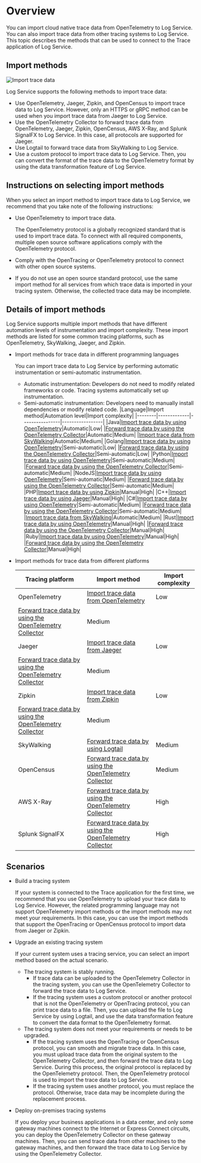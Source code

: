 # Overview

You can import cloud native trace data from OpenTelemetry to Log Service. You can also import trace data from other tracing systems to Log Service. This topic describes the methods that can be used to connect to the Trace application of Log Service.

## Import methods

![Import trace data](https://static-aliyun-doc.oss-accelerate.aliyuncs.com/assets/img/en-US/5246262261/p250850.png)

Log Service supports the following methods to import trace data:

-   Use OpenTelemetry, Jaeger, Zipkin, and OpenCensus to import trace data to Log Service. However, only an HTTPS or gRPC method can be used when you import trace data from Jaeger to Log Service.
-   Use the OpenTelemetry Collector to forward trace data from OpenTelemetry, Jaeger, Zipkin, OpenCensus, AWS X-Ray, and Splunk SignalFX to Log Service. In this case, all protocols are supported for Jaeger.
-   Use Logtail to forward trace data from SkyWalking to Log Service.
-   Use a custom protocol to import trace data to Log Service. Then, you can convert the format of the trace data to the OpenTelemetry format by using the data transformation feature of Log Service.

## Instructions on selecting import methods

When you select an import method to import trace data to Log Service, we recommend that you take note of the following instructions:

-   Use OpenTelemetry to import trace data.

    The OpenTelemetry protocol is a globally recognized standard that is used to import trace data. To connect with all required components, multiple open source software applications comply with the OpenTelemetry protocol.

-   Comply with the OpenTracing or OpenTelemetry protocol to connect with other open source systems.
-   If you do not use an open source standard protocol, use the same import method for all services from which trace data is imported in your tracing system. Otherwise, the collected trace data may be incomplete.

## Details of import methods

Log Service supports multiple import methods that have different automation levels of instrumentation and import complexity. These import methods are listed for some common tracing platforms, such as OpenTelemetry, SkyWalking, Jaeger, and Zipkin.

-   Import methods for trace data in different programming languages

    You can import trace data to Log Service by performing automatic instrumentation or semi-automatic instrumentation.

    -   Automatic instrumentation: Developers do not need to modify related frameworks or code. Tracing systems automatically set up instrumentation.
    -   Semi-automatic instrumentation: Developers need to manually install dependencies or modify related code.
    |Language|Import method|Automation level|Import complexity|
    |--------|-------------|----------------|-----------------|
    |Java|[Import trace data by using OpenTelemetry]()|Automatic|Low|
    |[Forward trace data by using the OpenTelemetry Collector]()|Automatic|Medium|
    |[Import trace data from SkyWalking]()|Automatic|Medium|
    |Golang|[Import trace data by using OpenTelemetry]()|Semi-automatic|Low|
    |[Forward trace data by using the OpenTelemetry Collector]()|Semi-automatic|Low|
    |Python|[Import trace data by using OpenTelemetry]()|Semi-automatic|Medium|
    |[Forward trace data by using the OpenTelemetry Collector]()|Semi-automatic|Medium|
    |NodeJS|[Import trace data by using OpenTelemetry]()|Semi-automatic|Medium|
    |[Forward trace data by using the OpenTelemetry Collector]()|Semi-automatic|Medium|
    |PHP|[Import trace data by using Zipkin]()|Manual|High|
    |C++|[Import trace data by using Jaeger]()|Manual|High|
    |C\#|[Import trace data by using OpenTelemetry]()|Semi-automatic|Medium|
    |[Forward trace data by using the OpenTelemetry Collector]()|Semi-automatic|Medium|
    |[Import trace data from SkyWalking]()|Automatic|Medium|
    |Rust|[Import trace data by using OpenTelemetry]()|Manual|High|
    |[Forward trace data by using the OpenTelemetry Collector]()|Manual|High|
    |Ruby|[Import trace data by using OpenTelemetry]()|Manual|High|
    |[Forward trace data by using the OpenTelemetry Collector]()|Manual|High|

-   Import methods for trace data from different platforms

    |Tracing platform|Import method|Import complexity|
    |----------------|-------------|-----------------|
    |OpenTelemetry|[Import trace data from OpenTelemetry]()|Low|
    |[Forward trace data by using the OpenTelemetry Collector]()|Medium|
    |Jaeger|[Import trace data from Jaeger]()|Low|
    |[Forward trace data by using the OpenTelemetry Collector]()|Medium|
    |Zipkin|[Import trace data from Zipkin]()|Low|
    |[Forward trace data by using the OpenTelemetry Collector]()|Medium|
    |SkyWalking|[Forward trace data by using Logtail]()|Medium|
    |OpenCensus|[Forward trace data by using the OpenTelemetry Collector]()|Medium|
    |AWS X-Ray|[Forward trace data by using the OpenTelemetry Collector](https://github.com/open-telemetry/opentelemetry-collector-contrib/tree/main/receiver/awsxrayreceiver)|High|
    |Splunk SignalFX|[Forward trace data by using the OpenTelemetry Collector](https://github.com/open-telemetry/opentelemetry-collector-contrib/tree/main/receiver/signalfxreceiver)|High|


## Scenarios

-   Build a tracing system

    If your system is connected to the Trace application for the first time, we recommend that you use OpenTelemetry to upload your trace data to Log Service. However, the related programming language may not support OpenTelemetry import methods or the import methods may not meet your requirements. In this case, you can use the import methods that support the OpenTracing or OpenCensus protocol to import data from Jaeger or Zipkin.

-   Upgrade an existing tracing system

    If your current system uses a tracing service, you can select an import method based on the actual scenario.

    -   The tracing system is stably running.
        -   If trace data can be uploaded to the OpenTelemetry Collector in the tracing system, you can use the OpenTelemetry Collector to forward the trace data to Log Service.
        -   If the tracing system uses a custom protocol or another protocol that is not the OpenTelemetry or OpenTracing protocol, you can print trace data to a file. Then, you can upload the file to Log Service by using Logtail, and use the data transformation feature to convert the data format to the OpenTelemetry format.
    -   The tracing system does not meet your requirements or needs to be upgraded.
        -   If the tracing system uses the OpenTracing or OpenCensus protocol, you can smooth and migrate trace data. In this case, you must upload trace data from the original system to the OpenTelemetry Collector, and then forward the trace data to Log Service. During this process, the original protocol is replaced by the OpenTelemetry protocol. Then, the OpenTelemetry protocol is used to import the trace data to Log Service.
        -   If the tracing system uses another protocol, you must replace the protocol. Otherwise, trace data may be incomplete during the replacement process.
-   Deploy on-premises tracing systems

    If you deploy your business applications in a data center, and only some gateway machines connect to the Internet or Express Connect circuits, you can deploy the OpenTelemetry Collector on these gateway machines. Then, you can send trace data from other machines to the gateway machines, and then forward the trace data to Log Service by using the OpenTelemetry Collector.



